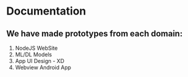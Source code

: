 # Documentation

## We have made prototypes from each domain:

1. NodeJS WebSite
2. ML/DL Models
3. App UI Design - XD
4. Webview Android App

